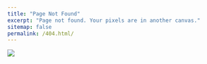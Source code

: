 ```yaml
---
title: "Page Not Found"
excerpt: "Page not found. Your pixels are in another canvas."
sitemap: false
permalink: /404.html/
---
```


<img src="https://as1.ftcdn.net/v2/jpg/02/99/61/74/1000_F_299617487_fPJ8v9Onthhzwnp4ftILrtSGKs1JCrbh.jpg">

 <style>     
     img { display : block;     margin : auto;} 
 </style>
